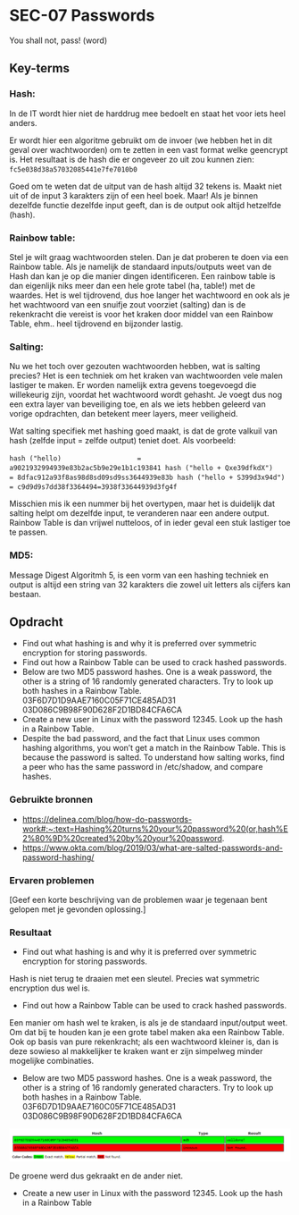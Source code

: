 # SEC-07 Passwords
You shall not, pass! (word) 

## Key-terms
### **Hash**: 
In de IT wordt hier niet de harddrug mee bedoelt en staat het voor iets heel anders. 

Er wordt hier een algoritme gebruikt om de invoer (we hebben het in dit geval over wachtwoorden) om te zetten in een vast format welke geencrypt is. Het resultaat is de hash die er ongeveer zo uit zou kunnen zien:
`fc5e038d38a57032085441e7fe7010b0` 

Goed om te weten dat de uitput van de hash altijd 32 tekens is. Maakt niet uit of de input 3 karakters zijn of een heel boek. Maar! Als je binnen dezelfde functie dezelfde input geeft, dan is de output ook altijd hetzelfde (hash).

### **Rainbow table**:
Stel je wilt graag wachtwoorden stelen. Dan je dat proberen te doen via een Rainbow table. Als je namelijk de standaard inputs/outputs weet van de Hash dan kan je op die manier dingen identificeren. Een rainbow table is dan eigenlijk niks meer dan een hele grote tabel (ha, table!) met de waardes. Het is wel tijdrovend, dus hoe langer het wachtwoord en ook als je het wachtwoord van een snuifje zout voorziet (salting) dan is de rekenkracht die vereist is voor het kraken door middel van een Rainbow Table, ehm.. heel tijdrovend en bijzonder lastig. 

### **Salting**: 
Nu we het toch over gezouten wachtwoorden hebben, wat is salting precies? Het is een techniek om het kraken van wachtwoorden vele malen lastiger te maken. Er worden namelijk extra gevens toegevoegd die willekeurig zijn, voordat het wachtwoord wordt gehasht. Je voegt dus nog een extra layer van beveiliging toe, en als we iets hebben geleerd van vorige opdrachten, dan betekent meer layers, meer veiligheid. 

Wat salting specifiek met hashing goed maakt, is dat de grote valkuil van hash (zelfde input = zelfde output) teniet doet. Als voorbeeld:

`hash ("hello)                   = a9021932994939e83b2ac5b9e29e1b1c193841
hash ("hello + Qxe39dfkdX")     = 8dfac912a93f8as98d8sd09sd9ss3644939e83b
hash ("hello + S399d3x94d")     = c9d9d9s7dd38f3364494=3938f33644939d3fg4f`

Misschien mis ik een nummer bij het overtypen, maar het is duidelijk dat salting helpt om dezelfde input, te veranderen naar een andere output. Rainbow Table is dan vrijwel nutteloos, of in ieder geval een stuk lastiger toe te passen. 

### **MD5**:
Message Digest Algoritmh 5, is een vorm van een hashing techniek en output is altijd een string van 32 karakters die zowel uit letters als cijfers kan bestaan. 

## Opdracht
- Find out what hashing is and why it is preferred over symmetric encryption for storing passwords.
- Find out how a Rainbow Table can be used to crack hashed passwords.
- Below are two MD5 password hashes. One is a weak password, the other is a string of 16 randomly generated characters. Try to look up both hashes in a Rainbow Table.
03F6D7D1D9AAE7160C05F71CE485AD31
03D086C9B98F90D628F2D1BD84CFA6CA
- Create a new user in Linux with the password 12345. Look up the hash in a Rainbow Table.
- Despite the bad password, and the fact that Linux uses common hashing algorithms, you won’t get a match in the Rainbow Table. This is because the password is salted. To understand how salting works, find a peer who has the same password in /etc/shadow, and compare hashes.


### Gebruikte bronnen
- https://delinea.com/blog/how-do-passwords-work#:~:text=Hashing%20turns%20your%20password%20(or,hash%E2%80%9D%20created%20by%20your%20password.
- https://www.okta.com/blog/2019/03/what-are-salted-passwords-and-password-hashing/

### Ervaren problemen
[Geef een korte beschrijving van de problemen waar je tegenaan bent gelopen met je gevonden oplossing.]

### Resultaat

- Find out what hashing is and why it is preferred over symmetric encryption for storing passwords.

Hash is niet terug te draaien met een sleutel. Precies wat symmetric encryption dus wel is. 

- Find out how a Rainbow Table can be used to crack hashed passwords.

Een manier om hash wel te kraken, is als je de standaard input/output weet. Om dat bij te houden kan je een grote tabel maken aka een Rainbow Table. Ook op basis van pure rekenkracht; als een wachtwoord kleiner is, dan is deze sowieso al makkelijker te kraken want er zijn simpelweg minder mogelijke combinaties. 

- Below are two MD5 password hashes. One is a weak password, the other is a string of 16 randomly generated characters. Try to look up both hashes in a Rainbow Table.
03F6D7D1D9AAE7160C05F71CE485AD31
03D086C9B98F90D628F2D1BD84CFA6CA

![greenredhash](../00_includes/SEC-07-hashcracking.png)

De groene werd dus gekraakt en de ander niet. 

- Create a new user in Linux with the password 12345. Look up the hash in a Rainbow Table